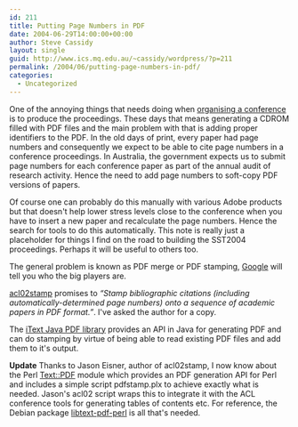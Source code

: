 ```yaml
---
id: 211
title: Putting Page Numbers in PDF
date: 2004-06-29T14:00:00+00:00
author: Steve Cassidy
layout: single
guid: http://www.ics.mq.edu.au/~cassidy/wordpress/?p=211
permalink: /2004/06/putting-page-numbers-in-pdf/
categories:
  - Uncategorized
---
```

One of the annoying things that needs doing when [organising a conference](http://www.assta.org/sst/2004/) is to produce the proceedings. These days that means generating a CDROM filled with PDF files and the main problem with that is adding proper identifiers to the PDF. In the old days of print, every paper had page numbers and consequently we expect to be able to cite page numbers in a conference proceedings. In Australia, the government expects us to submit page numbers for each conference paper as part of the annual audit of research activity. Hence the need to add page numbers to soft-copy PDF versions of papers.

Of course one can probably do this manually with various Adobe products but that doesn't help lower stress levels close to the conference when you have to insert a new paper and recalculate the page numbers. Hence the search for tools to do this automatically. This note is really just a placeholder for things I find on the road to building the SST2004 proceedings. Perhaps it will be useful to others too.

The general problem is known as PDF merge or PDF stamping, [Google](http://www.google.com/search?q=pdf+merge+stamp) will tell you who the big players are.

[acl02stamp](http://www.cs.jhu.edu/~jason/software/) promises to _&#8220;Stamp bibliographic citations (including automatically-determined page numbers) onto a sequence of academic papers in PDF format.&#8221;_. I've asked the author for a copy.

The [iText Java PDF library](http://www.lowagie.com/iText/) provides an API in Java for generating PDF and can do stamping by virtue of being able to read existing PDF files and add them to it's output.

**Update** Thanks to Jason Eisner, author of acl02stamp, I now know about the Perl [Text::PDF](http://search.cpan.org/src/MHOSKEN/Text-PDF-0.25/) module which provides an PDF generation API for Perl and includes a simple script pdfstamp.plx to achieve exactly what is needed. Jason's acl02 script wraps this to integrate it with the ACL conference tools for generating tables of contents etc. For reference, the Debian package [libtext-pdf-perl](http://packages.debian.org/unstable/perl/libtext-pdf-perl) is all that's needed.
